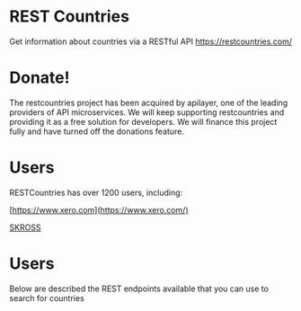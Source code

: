# REST Countries

Get information about countries via a RESTful API https://restcountries.com/
# Donate!

The restcountries project has been acquired by apilayer, one of the leading providers of API microservices. We will keep supporting restcountries and providing it as a free solution for developers. We will finance this project fully and have turned off the donations feature.


# Users

RESTCountries has over 1200 users, including:

[https://www.xero.com](https://www.xero.com/)

[SKROSS](http://www.skross.com/en)

# Users

Below are described the REST endpoints available that you can use to search for countries
